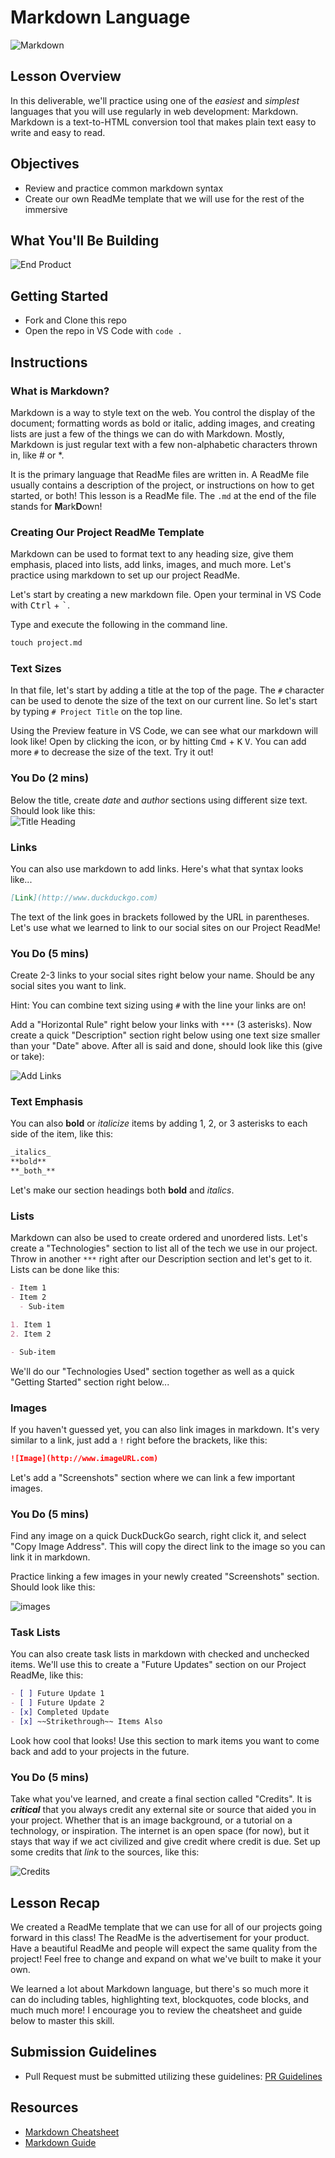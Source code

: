 # Markdown Language

![Markdown](https://justyy.com/wp-content/uploads/2016/01/markdown-syntax-language.png)

## Lesson Overview

In this deliverable, we'll practice using one of the _easiest_ and _simplest_ languages that you will use regularly in web development: Markdown. Markdown is a text-to-HTML conversion tool that makes plain text easy to write and easy to read.

## Objectives

- Review and practice common markdown syntax
- Create our own ReadMe template that we will use for the rest of the immersive

## What You'll Be Building

![End Product](https://i.imgur.com/Onbj3eC.png)

## Getting Started

- Fork and Clone this repo
- Open the repo in VS Code with `code .`

## Instructions

### What is Markdown?

Markdown is a way to style text on the web. You control the display of the document; formatting words as
bold or italic, adding images, and creating lists are just a few of the things we can do with Markdown. Mostly,
Markdown is just regular text with a few non-alphabetic characters thrown in, like # or \*.

It is the primary language that ReadMe files are written in. A ReadMe file usually contains a description of the project, or instructions on how to get started, or both! This lesson is a ReadMe file. The `.md` at the end of the file stands for **M**ark**D**own!

### Creating Our Project ReadMe Template

Markdown can be used to format text to any heading size, give them emphasis, placed into lists, add links, images, and much more. Let's practice using markdown to set up our project ReadMe.

Let's start by creating a new markdown file. Open your terminal in VS Code with <kbd>Ctrl</kbd> + <kbd>`</kbd>.

Type and execute the following in the command line.

```markdown
touch project.md
```

### Text Sizes

In that file, let's start by adding a title at the top of the page. The `#` character can be used to denote the size of the text on our current line. So let's start by typing `# Project Title` on the top line.

Using the Preview feature in VS Code, we can see what our markdown will look like! Open by clicking the icon, or by hitting <kbd>Cmd</kbd> + <kbd>K</kbd> <kbd>V</kbd>. You can add more `#` to decrease the size of the text. Try it out!

### You Do (2 mins)

Below the title, create _date_ and _author_ sections using different size text. Should look like this:
<br>
![Title Heading](https://i.imgur.com/xqUr8re.png)

### Links

You can also use markdown to add links. Here's what that syntax looks like...

```markdown
[Link](http://www.duckduckgo.com)
```

The text of the link goes in brackets followed by the URL in parentheses. Let's use what we learned to link to our social sites on our Project ReadMe!

### You Do (5 mins)

Create 2-3 links to your social sites right below your name. Should be any social sites you want to link.

Hint: You can combine text sizing using `#` with the line your links are on!

Add a "Horizontal Rule" right below your links with `***` (3 asterisks). Now create a quick "Description" section right below using one text size smaller than your "Date" above. After all is said and done, should look like this (give or take):

![Add Links](https://i.imgur.com/9acxp9f.png)

### Text Emphasis

You can also **bold** or _italicize_ items by adding 1, 2, or 3 asterisks to each side of the item, like this:

```markdown
_italics_
**bold**
**_both_**
```

Let's make our section headings both **bold** and _italics_.

### Lists

Markdown can also be used to create ordered and unordered lists. Let's create a "Technologies" section to list all of the tech we use in our project. Throw in another `***` right after our Description section and let's get to it. Lists can be done like this:

```markdown
- Item 1
- Item 2
  - Sub-item

1. Item 1
2. Item 2

- Sub-item
```

We'll do our "Technologies Used" section together as well as a quick "Getting Started" section right below...

### Images

If you haven't guessed yet, you can also link images in markdown. It's very similar to a link, just add a `!` right before the brackets, like this:

```markdown
![Image](http://www.imageURL.com)
```

Let's add a "Screenshots" section where we can link a few important images.

### You Do (5 mins)

Find any image on a quick DuckDuckGo search, right click it, and select "Copy Image Address". This will copy the direct link to the image so you can link it in markdown.

Practice linking a few images in your newly created "Screenshots" section. Should look like this:

![images](https://i.imgur.com/BRhpJCN.png)

### Task Lists

You can also create task lists in markdown with checked and unchecked items. We'll use this to create a "Future Updates" section on our Project ReadMe, like this:

```markdown
- [ ] Future Update 1
- [ ] Future Update 2
- [x] Completed Update
- [x] ~~Strikethrough~~ Items Also
```

Look how cool that looks! Use this section to mark items you want to come back and add to your projects in the future.

### You Do (5 mins)

Take what you've learned, and create a final section called "Credits". It is **_critical_** that you always credit any external site or source that aided you in your project. Whether that is an image background, or a tutorial on a technology, or inspiration. The internet is an open space (for now), but it stays that way if we act civilized and give credit where credit is due. Set up some credits that _link_ to the sources, like this:

![Credits](https://i.imgur.com/j3or5xj.png)

## Lesson Recap

We created a ReadMe template that we can use for all of our projects going forward in this class! The ReadMe is the advertisement for your product. Have a beautiful ReadMe and people will expect the same quality from the project! Feel free to change and expand on what we've built to make it your own.

We learned a lot about Markdown language, but there's so much more it can do including tables, highlighting text, blockquotes, code blocks, and much much more! I encourage you to review the cheatsheet and guide below to master this skill.

## Submission Guidelines

- Pull Request must be submitted utilizing these guidelines: [PR Guidelines](https://github.com/SEI-R-11-8/template_pull_request)

## Resources

- [Markdown Cheatsheet](https://guides.github.com/pdfs/markdown-cheatsheet-online.pdf)
- [Markdown Guide](https://ia.net/writer/support/general/markdown-guide)
